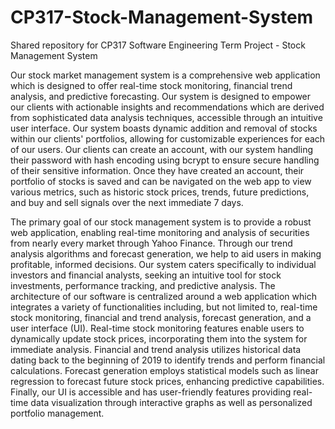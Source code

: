 # CP317-Stock-Management-System
Shared repository for CP317 Software Engineering Term Project - Stock Management System

Our stock market management system is a comprehensive web application which is designed to offer real-time stock monitoring, financial trend analysis, and predictive forecasting. Our system is designed to empower our clients with actionable insights and recommendations which are derived from sophisticated data analysis techniques, accessible through an intuitive user interface. Our system boasts dynamic addition and removal of stocks within our clients' portfolios, allowing for customizable experiences for each of our users. Our clients can create an account, with our system handling their password with hash encoding using bcrypt to ensure secure handling of their sensitive information. Once they have created an account, their portfolio of stocks is saved and can be navigated on the web app to view various metrics, such as historic stock prices, trends, future predictions, and buy and sell signals over the next immediate 7 days. 

 

The primary goal of our stock management system is to provide a robust web application, enabling real-time monitoring and analysis of securities from nearly every market through Yahoo Finance. Through our trend analysis algorithms and forecast generation, we help to aid users in making profitable, informed decisions. Our system caters specifically to individual investors and financial analysts, seeking an intuitive tool for stock investments, performance tracking, and predictive analysis. The architecture of our software is centralized around a web application which integrates a variety of functionalities including, but not limited to, real-time stock monitoring, financial and trend analysis, forecast generation, and a user interface (UI). Real-time stock monitoring features enable users to dynamically update stock prices, incorporating them into the system for immediate analysis. Financial and trend analysis utilizes historical data dating back to the beginning of 2019 to identify trends and perform financial calculations. Forecast generation employs statistical models such as linear regression to forecast future stock prices, enhancing predictive capabilities. Finally, our UI is accessible and has user-friendly features providing real-time data visualization through interactive graphs as well as personalized portfolio management. 
